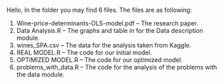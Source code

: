 Hello, 
In the folder you may find 6 files. The files are as following:
1. Wine-price-determinants-OLS-model.pdf – The research paper.
2. Data Analysis.R – The graphs and table in for the Data description module.
3. wines_SPA.csv – The data for the analysis taken from Kaggle.
4. REAL MODEL.R – The code for our initial model.
5. OPTIMIZED MODEL.R – The code for our optimized model.
6. problems_with_data.R – The code for the analysis of the problems with the data
module.
